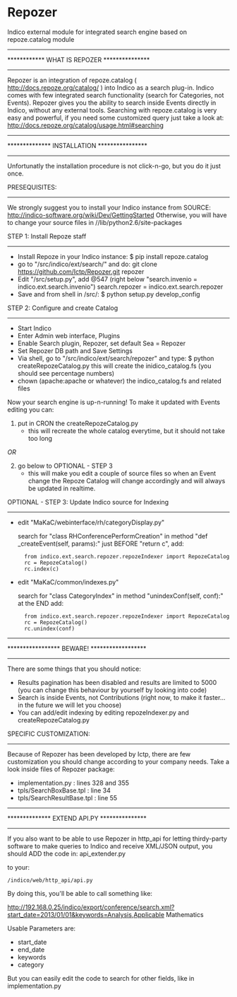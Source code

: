 Repozer
=======

Indico external module for integrated search engine based on repoze.catalog module

**********************************************
************  WHAT IS REPOZER  ***************
**********************************************

Repozer is an integration of repoze.catalog ( http://docs.repoze.org/catalog/ )
into Indico as a search plug-in.
Indico comes with few integrated search functionality (search for Categories, not Events).
Repozer gives you the ability to search inside Events directly in Indico, without any external tools.
Searching with repoze.catalog is very easy and powerful, if you need some customized query just
take a look at: http://docs.repoze.org/catalog/usage.html#searching



**********************************************
**************  INSTALLATION  ****************
**********************************************

Unfortunatly the installation procedure is not click-n-go, but you do it just once.

PRESEQUISITES:
**************
We strongly suggest you to install your Indico instance from SOURCE: 
    http://indico-software.org/wiki/Dev/GettingStarted
Otherwise, you will have to change your source files in 
    /<Indico path>/lib/python2.6/site-packages    

    


STEP 1: Install Repoze staff
****************************
- Install Repoze in your Indico instance:
    $ pip install repoze.catalog
- go to "<Indico path>/src/indico/ext/search/" and do:
    git clone https://github.com/Ictp/Repozer.git repozer
- Edit "<Indico path>/src/setup.py", add @547 (right below "search.invenio = indico.ext.search.invenio")
    search.repozer = indico.ext.search.repozer
- Save and from shell in <Indico path>/src/:
    $ python setup.py develop_config
    

    
STEP 2: Configure and create Catalog
************************************    
- Start Indico    
- Enter Admin web interface, Plugins
- Enable Search plugin, Repozer, set default Sea = Repozer
- Set Repozer DB path and Save Settings
- Via shell, go to "<Indico path>/src/indico/ext/search/repozer" and type:
    $ python createRepozeCatalog.py
this will create the inidico_catalog.fs (you should see percentage numbers)
- chown (apache:apache or whatever) the indico_catalog.fs and related files




Now your search engine is up-n-running!
To make it updated with Events editing you can:

1) put in CRON the createRepozeCatalog.py
    - this will recreate the whole catalog everytime, but it should not take too long

*OR*

2) go below to OPTIONAL - STEP 3
    - this will make you edit a couple of source files so when an Event change the Repoze Catalog
    will change accordingly and will always be updated in realtime.




OPTIONAL - STEP 3: Update Indico source for Indexing
****************************************************
- edit "MaKaC/webinterface/rh/categoryDisplay.py"
    
    search for "class RHConferencePerformCreation"
    in method "def _createEvent(self, params):"
    just BEFORE "return c", add:
    
        from indico.ext.search.repozer.repozeIndexer import RepozeCatalog
        rc = RepozeCatalog()
        rc.index(c)          

- edit "MaKaC/common/indexes.py"

    search for "class CategoryIndex"
    in method "unindexConf(self, conf):"
    at the END add:
    
        from indico.ext.search.repozer.repozeIndexer import RepozeCatalog
        rc = RepozeCatalog()
        rc.unindex(conf)




**********************************************
*****************  BEWARE!  ******************
**********************************************

There are some things that you should notice:
- Results pagination has been disabled and results are limited to 5000 
    (you can change this behaviour by yourself by looking into code)
- Search is inside Events, not Contributions (right now, to make it faster... in the future we will let you choose)
- You can add/edit indexing by editing repozeIndexer.py and createRepozeCatalog.py


SPECIFIC CUSTOMIZATION:
***********************
Because of Repozer has been developed by Ictp, there are few customization you should change 
according to your company needs. Take a look inside files of Repozer package: 
- implementation.py : lines 328 and 355
- tpls/SearchBoxBase.tpl : line 34
- tpls/SearchResultBase.tpl : line 55






**********************************************
**************  EXTEND API.PY  ***************
**********************************************


If you also want to be able to use Repozer in http_api for letting thirdy-party software to 
make queries to Indico and receive XML/JSON output, you should ADD the code in:
    api_extender.py
    
to your:

    /indico/web/http_api/api.py
    
By doing this, you'll be able to call something like:

http://192.168.0.25/indico/export/conference/search.xml?start_date=2013/01/01&keywords=Analysis,Applicable Mathematics

Usable Parameters are:

- start_date
- end_date   
- keywords
- category

But you can easily edit the code to search for other fields, like in implementation.py

